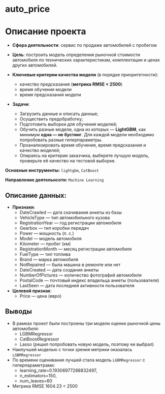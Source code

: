 # auto_price
# Описание проекта

* **Сфера деятельности**: сервис по продаже автомобилей с пробегом

* **Цель**: построить модель определения рыночной стоимости автомобиля по технических характеристикам, комплектации и ценах других автомобилей.

* **Ключевые критерии качества модели** (в порядке приоритетности):
    - качество предсказания (**метрика RMSE < 2500**)
    - время обучения модели
    - время предсказания модели

* **Задачи**:
    - Загрузить данные и описать данные;
    - Осуществить предобработку;
    - Подготовить выборки для обучения моделей;
    - Обучить разные модели, одна из которых — **LightGBM**, как минимум **одна — не бустинг**. Для каждой модели необходимо попробовать разные гиперпараметры.
    - Проанализировать время обучения, время предсказания и качество моделей;
    - Опираясь на критерии заказчика, выберете лучшую модель, проверьте её качество на тестовой выборке.

**Основные инструменты:** `lightgbm`, `CatBoost`

**Направление деятельнсоти:** `Machine Learning`

## Описание данных:
* **Признаки**:
    - DateCrawled — дата скачивания анкеты из базы
    - VehicleType — тип автомобильного кузова
    - RegistrationYear — год регистрации автомобиля
    - Gearbox — тип коробки передач
    - Power — мощность (л. с.)
    - Model — модель автомобиля
    - Kilometer — пробег (км)
    - RegistrationMonth — месяц регистрации автомобиля
    - FuelType — тип топлива
    - Brand — марка автомобиля
    - NotRepaired — была машина в ремонте или нет
    - DateCreated — дата создания анкеты
    - NumberOfPictures — количество фотографий автомобиля
    - PostalCode — почтовый индекс владельца анкеты (пользователя)
    - LastSeen — дата последней активности пользователя
* **Целевой признак**:
    - Price — цена (евро)

## Выводы
* В рамках проект были построены три модели оценки рыночной цены автомобиля:
    - LGBMRegressor
    - CatBoostRegressor
    - Lasso (решил попробовать новую модель, поэтому ее выбрал)
* Наилучшей моделью с точки зрения метрики оказалась `LGBMRegressor`
* По времени оценивания лучшей стала модель `LGBMRegressor` с гиперпараметрами:
    - learning_rate=0.19306977288832497, 
    - n_estimators=150,
    - num_leaves=60
* Метрика RMSE 1604.23 < 2500
